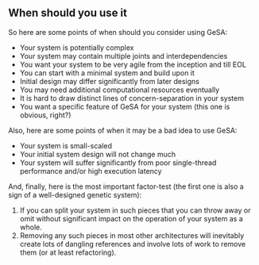 
## When should you use it

So here are some points of when should you consider using GeSA:

* Your system is potentially complex
* Your system may contain multiple joints and interdependencies
* You want your system to be very agile from the inception and till EOL
* You can start with a minimal system and build upon it
* Initial design may differ significantly from later designs
* You may need additional computational resources eventually
* It is hard to draw distinct lines of concern-separation in your system
* You want a specific feature of GeSA for your system (this one is obvious,
  right?)

Also, here are some points of when it may be a bad idea to use GeSA:

* Your system is small-scaled
* Your initial system design will not change much
* Your system will suffer significantly from poor single-thread performance
  and/or high execution latency

And, finally, here is the most important factor-test (the first one is also a
sign of a well-designed genetic system):

1. If you can split your system in such pieces that you can throw away or omit
  without significant impact on the operation of your system as a whole.
2. Removing any such pieces in most other architectures will inevitably create
  lots of dangling references and involve lots of work to remove them (or at
  least refactoring).
